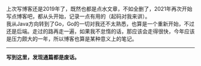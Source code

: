 
上次写博客还是2019年了，既然也都是点水文章，不如全删了，2021年再次开始写点博客吧，都从头开始，记录一点有用的（起码对我来讲）。  
我从Java方向转到了Go，Go的一切对我还不太熟悉，也算是一个重新开始，不过还是后端。走过的路再走一遍，如果我不怠惰的话，那应该会走得很快，今年应该是压力颇大的一年，所以博客也算是某种意义上的笔记。  
_________________
**写到这里，发现通篇都是废话。**
